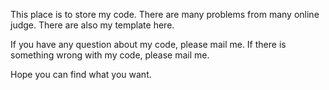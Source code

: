 This place is to store my code.
There are many problems from many online judge.
There are also my template here.

If you have any question about my code, please mail me.
If there is something wrong with my code, please mail me.

Hope you can find what you want.